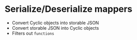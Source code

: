# Serialize/Deserialize mappers

* Convert Cyclic objects into storable JSON
* Convert storable JSON into Cyclic objects
* Filters out `functions`


